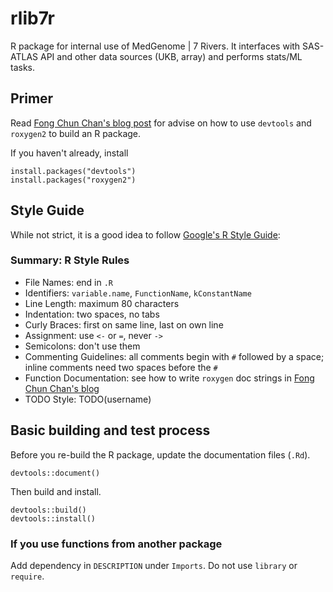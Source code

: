 # rlib7r
R package for internal use of MedGenome | 7 Rivers. It interfaces with SAS-ATLAS API and other data sources (UKB, array) and performs stats/ML tasks.

## Primer
Read <a href='http://tinyheero.github.io/jekyll/update/2015/07/26/making-your-first-R-package.html'>Fong Chun Chan's blog post</a> for advise on how to use `devtools` and `roxygen2` to build an R package.

If you haven't already, install 
```
install.packages("devtools")
install.packages("roxygen2")
```

## Style Guide
While not strict, it is a good idea to follow <a href='http://web.stanford.edu/class/cs109l/unrestricted/resources/google-style.html'>Google's R Style Guide</a>:

### Summary: R Style Rules
- File Names: end in `.R`
- Identifiers: `variable.name`, `FunctionName`, `kConstantName`
- Line Length: maximum 80 characters
- Indentation: two spaces, no tabs
- Curly Braces: first on same line, last on own line
- Assignment: use `<-` or `=`, never `->`
- Semicolons: don't use them
- Commenting Guidelines: all comments begin with `#` followed by a space; inline comments need two spaces before the `#`
- Function Documentation: see how to write `roxygen` doc strings in <a href='http://tinyheero.github.io/jekyll/update/2015/07/26/making-your-first-R-package.html'>Fong Chun Chan's blog</a>
- TODO Style: TODO(username)

## Basic building and test process

Before you re-build the R package, update the documentation files (`.Rd`).
```
devtools::document()
```
Then build and install.
```
devtools::build()
devtools::install()
```
### If you use functions from another package
Add dependency in `DESCRIPTION` under `Imports`.  Do not use `library` or `require`.
